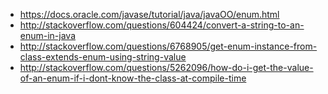 - https://docs.oracle.com/javase/tutorial/java/javaOO/enum.html
- http://stackoverflow.com/questions/604424/convert-a-string-to-an-enum-in-java
- http://stackoverflow.com/questions/6768905/get-enum-instance-from-class-extends-enum-using-string-value
- http://stackoverflow.com/questions/5262096/how-do-i-get-the-value-of-an-enum-if-i-dont-know-the-class-at-compile-time
